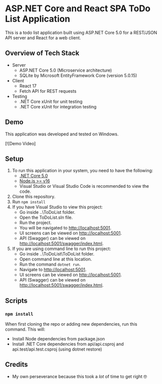 # ASP.NET Core and React SPA ToDo List Application

This is a todo list application built using ASP.NET Core 5.0 for a REST/JSON API server and React for a web client.

## Overview of Tech Stack
- Server
  - ASP.NET Core 5.0 (Microservice architecture)
  - SQLite by Microsoft EntityFramework Core (version 5.0.15)
- Client
  - React 17
  - Fetch API for REST requests
- Testing
  - .NET Core xUnit for unit testing
  - .NET Core xUnit for integration testing

## Demo

This application was developed and tested on  Windows.

[![Demo Video]

## Setup

1. To run this application in your system, you need to have the following:
   - [.NET Core 5.0](https://www.microsoft.com/net/core)
   - [Node.js >= v16](https://nodejs.org/en/download/)
   - Visual Studio or Visual Studio Code is recommended to view the code.
2. Clone this repository.
3. Run `npm install`
4. If you have Visual Studio to view this project:
   - Go inside ..\ToDoList folder.
   - Open the ToDoList.sln file.
   - Run the project.
   - You will be navigated to [http://localhost:5001](http://localhost:5001).
   - UI screens can be viewed on [http://localhost:5001](http://localhost:5001).
   - API (Swagger) can be viewed on [http://localhost:5001/swagger/index.html](http://localhost:5001/swagger/index.html).
5. If you are using command line to run this project:
   - Go inside ..\ToDoList\ToDoList folder.
   - Open command line at this location.
   - Run the command `dotnet run`.
   - Navigate to [http://localhost:5001](http://localhost:5001).
   - UI screens can be viewed on [http://localhost:5001](http://localhost:5001).
   - API (Swagger) can be viewed on [http://localhost:5001/swagger/index.html](http://localhost:5001/swagger/index.html).

## Scripts

### `npm install`

When first cloning the repo or adding new dependencies, run this command.  This will:

- Install Node dependencies from package.json
- Install .NET Core dependencies from api/api.csproj and api.test/api.test.csproj (using dotnet restore)

## Credits
- My own perseverance because this took a _lot_ of time to get right 🤓
